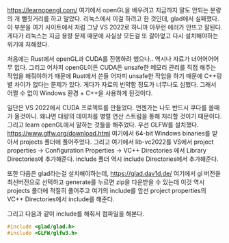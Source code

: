 https://learnopengl.com/ 여기에서 openGL을 배우려고 지금까지 말도 안되는 분량의 개 뻘짓거리를 하고 말았다. 리눅스에서 이걸 하려고 한 것인데, glad에서 실패했다. 이 부분을 여기 사이트에서 처럼 그냥 VS 2022로 하니까 아무런 에러가 안뜨고 잘된다. 게다가 리눅스는 지금 용량 문제 때문에 사실상 모든걸 또 갈아엎고 다시 설치해야하는 위기에 처해졌다. 

처음에는 Rust에서 openGL과 CUDA를 진행하려 했으나.. 역시나 자료가 너어어어어무 없다. 그리고 어차피 openGL이든 CUDA든 unsafe한 메모리 관리를 직접 해주는 작업을 해줘야하기 때문에 Rust에서 쓴들 어차피 unsafe한 작업을 하기 때문에 C++랑 별 차이가 없다는 문제가 있다. 게다가 자료의 빈약함 정도가 너무나도 심했다. 그래서 어쩔 수 없이 Windows 환경 + C++을 사용하게 된것이다.

일단은 VS 2022에서 CUDA 프로젝트를 만들었다. 언젠가는 나도 반드시 쿠다를 쓸때가 올것이니. 왜냐면 대량의 데이처를 병렬 연산 스트림을 통해 처리할 것이기 때문이다. 그리고 learn openGL에서 말하는 것들을 해주었다. 우선 GLFW를 설치했다. 
https://www.glfw.org/download.html 여기에서 64-bit Windows binaries를 받아서 projects 폴더에 풀어주었다. 그리고 여기에서 lib-vc2022를 VS에서 project properties -> Configuration Properties -> VC++ Directories 에서 Library Directories에 추가해준다. include 폴더 역시 include Directories에서 추가해준다.

또한 다음은 glad라는걸 설치해야하는데, https://glad.dav1d.de/ 여기에서 gl 버전을 최신버전으로 선택하고 generate를 누르면 zip을 다운받을 수 있는데 이것 역시 projects 폴더에 적절히 풀어주고 여기의 include를 앞선 project properties의 VC++ Directories에서 include를 해준다. 

그리고 다음과 같이 include를 해줘서 컴파일을 해본다.
```cpp
#include <glad/glad.h>
#include <GLFW/glfw3.h>
```

